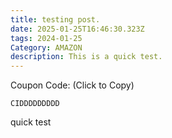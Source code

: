 ```yaml
---
title: testing post.
date: 2025-01-25T16:46:30.323Z
tags: 2024-01-25
Category: AMAZON
description: This is a quick test.
---
```

C﻿oupon Code: (Click to Copy)

<pre class="language-javascript"><code class="language-javascript">CIDDDDDDDDD</code></pre>

q﻿uick test
